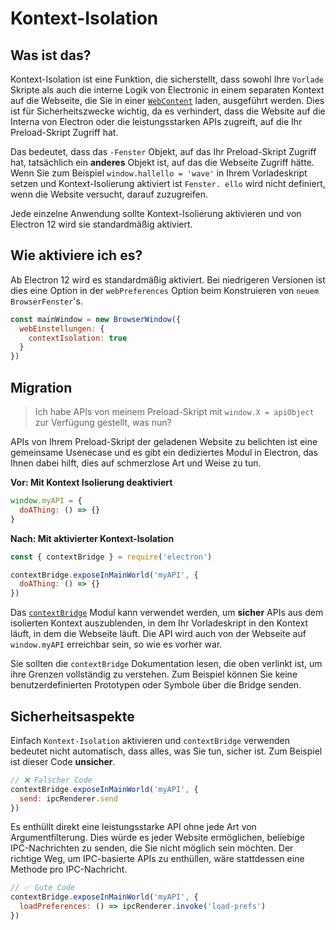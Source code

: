 # Kontext-Isolation

## Was ist das?

Kontext-Isolation ist eine Funktion, die sicherstellt, dass sowohl Ihre `Vorlade` Skripte als auch die interne Logik von Electronic in einem separaten Kontext auf die Webseite, die Sie in einer [`WebContent`](../api/web-contents.md) laden, ausgeführt werden.  Dies ist für Sicherheitszwecke wichtig, da es verhindert, dass die Website auf die Interna von Electron oder die leistungsstarken APIs zugreift, auf die Ihr Preload-Skript Zugriff hat.

Das bedeutet, dass das `-Fenster` Objekt, auf das Ihr Preload-Skript Zugriff hat, tatsächlich ein **anderes** Objekt ist, auf das die Webseite Zugriff hätte.  Wenn Sie zum Beispiel `window.hallello = 'wave'` in Ihrem Vorladeskript setzen und Kontext-Isolierung aktiviert ist `Fenster. ello` wird nicht definiert, wenn die Website versucht, darauf zuzugreifen.

Jede einzelne Anwendung sollte Kontext-Isolierung aktivieren und von Electron 12 wird sie standardmäßig aktiviert.

## Wie aktiviere ich es?

Ab Electron 12 wird es standardmäßig aktiviert. Bei niedrigeren Versionen ist dies eine Option in der `webPreferences` Option beim Konstruieren von `neuem BrowserFenster`'s.

```javascript
const mainWindow = new BrowserWindow({
  webEinstellungen: {
    contextIsolation: true
  }
})
```

## Migration

> Ich habe APIs von meinem Preload-Skript mit `window.X = apiObject` zur Verfügung gestellt, was nun?

APIs von Ihrem Preload-Skript der geladenen Website zu belichten ist eine gemeinsame Usenecase und es gibt ein dediziertes Modul in Electron, das Ihnen dabei hilft, dies auf schmerzlose Art und Weise zu tun.

**Vor: Mit Kontext Isolierung deaktiviert**

```javascript
window.myAPI = {
  doAThing: () => {}
}
```

**Nach: Mit aktivierter Kontext-Isolation**

```javascript
const { contextBridge } = require('electron')

contextBridge.exposeInMainWorld('myAPI', {
  doAThing: () => {}
})
```

Das [`contextBridge`](../api/context-bridge.md) Modul kann verwendet werden, um **sicher** APIs aus dem isolierten Kontext auszublenden, in dem Ihr Vorladeskript in den Kontext läuft, in dem die Webseite läuft. Die API wird auch von der Webseite auf `window.myAPI` erreichbar sein, so wie es vorher war.

Sie sollten die `contextBridge` Dokumentation lesen, die oben verlinkt ist, um ihre Grenzen vollständig zu verstehen.  Zum Beispiel können Sie keine benutzerdefinierten Prototypen oder Symbole über die Bridge senden.

## Sicherheitsaspekte

Einfach `Kontext-Isolation` aktivieren und `contextBridge` verwenden bedeutet nicht automatisch, dass alles, was Sie tun, sicher ist.  Zum Beispiel ist dieser Code **unsicher**.

```javascript
// ❌ Falscher Code
contextBridge.exposeInMainWorld('myAPI', {
  send: ipcRenderer.send
})
```

Es enthüllt direkt eine leistungsstarke API ohne jede Art von Argumentfilterung. Dies würde es jeder Website ermöglichen, beliebige IPC-Nachrichten zu senden, die Sie nicht möglich sein möchten. Der richtige Weg, um IPC-basierte APIs zu enthüllen, wäre stattdessen eine Methode pro IPC-Nachricht.

```javascript
// ✅ Gute Code
contextBridge.exposeInMainWorld('myAPI', {
  loadPreferences: () => ipcRenderer.invoke('load-prefs')
})
```
